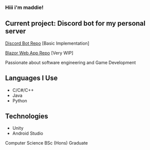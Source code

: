 ### Hiii i'm maddie!

## Current project: Discord bot for my personal server

[Discord Bot Repo](https://github.com/madsies/General-Discord-Bot)  [Basic Implementation]

[Blazor Web App Repo](https://github.com/madsies/BlazorApp)   [Very WIP]

Passionate about software engineering and Game Development

## Languages I Use
- C/C#/C++
- Java
- Python

## Technologies
- Unity
- Android Studio

Computer Science BSc (Hons) Graduate

